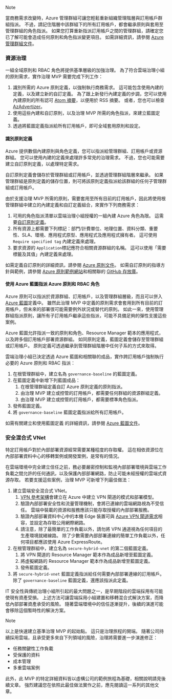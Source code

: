 <!-- TEMPLATE FILE - DO NOT ADD METADATA -->
<!-- markdownlint-disable MD002 MD041 -->
> [!NOTE]
> 當商務需求改變時，Azure 管理群組可讓您輕鬆重新組織管理階層與訂用帳戶群組指派。 不過，請記住階層中該群組下的所有訂用帳戶，都會繼承原則與套用至管理群組的角色指派。 如果您打算重新指派訂用帳戶之間的管理群組，請確定您已了解可能會造成任何原則和角色指派變更項目。 如需詳細資訊，請參閱 [Azure 管理群組文件](/azure/governance/management-groups)。

### <a name="governance-of-resources"></a>資源治理

一組全域原則和 RBAC 角色將提供基準層級的加強治理。 為了符合雲端治理小組的原則需求，實作治理 MVP 需要完成下列工作：

1. 識別所需的 Azure 原則定義，以強制執行商務需求。 這可能包含使用內建的定義，以及建立新的自訂定義。 為了跟上新發行內建定義的步調，您可以使用內建原則的所有認可 [Atom 摘要](https://github.com/Azure/azure-policy/commits/master/built-in-policies.atom)，以便用於 RSS 摘要。 或者，您也可以檢查 [AzAdvertizer](https://www.azadvertizer.net/)。 
2. 使用這些內建和自訂原則，以及治理 MVP 所需的角色指派，來建立藍圖定義。
3. 透過將藍圖定義指派給所有訂用帳戶，即可全域套用原則和設定。

#### <a name="identify-policy-definitions"></a>識別原則定義

Azure 提供數個內建原則與角色定義，您可以指派給管理群組、訂用帳戶或資源群組。 您可以使用內建的定義來處理許多常見的治理需求。 不過，您也可能需要建立自訂原則定義，以處理特定需求。

自訂原則定義會儲存於管理群組或訂用帳戶，並透過管理群組階層來繼承。 如果管理群組是原則定義的儲存位置，則可將該原則定義指派給該群組的任何子管理群組或訂用帳戶。

由於支援治理 MVP 所需的原則，需要套用至所有目前的訂用帳戶，因此將使用根管理群組中建立的內建定義和自訂定義組合，來實作下列商務需求：

1. 可用的角色指派清單以雲端治理小組授權的一組內建 Azure 角色為限。 這需要[自訂原則定義](https://github.com/azure/azure-policy/tree/master/samples/Authorization/allowed-role-definitions)。
2. 所有資源上都需要下列標記：部門/計費單位、地理位置、資料分類、重要性、SLA、環境、應用程式原型、應用程式及應用程式擁有者。 這可使用 `Require specified tag` 內建定義來處理。
3. 要求資源的 `Application`標記應符合相關資源群組的名稱。 這可以使用「需要標籤及其值」內建定義來處理。

如需定義自訂原則的詳細資訊，請參閱 [Azure 原則文件](/azure/governance/policy/tutorials/create-custom-policy-definition)。 如需自訂原則的指導方針與範例，請參閱 [Azure 原則範例網站](/azure/governance/policy/samples)和相關聯的 [GitHub 存放庫](https://github.com/azure/azure-policy)。

#### <a name="assign-azure-policy-and-rbac-roles-using-azure-blueprints"></a>使用 Azure 藍圖指派 Azure 原則和 RBAC 角色

Azure 原則可以指派於資源群組、訂用帳戶，以及管理群組層級，而且可以併入 [Azure 藍圖](/azure/governance/blueprints/overview)定義中。 雖然此治理 MVP 中定義的原則需求會套用到所有目前的訂用帳戶，但未來的部署很可能需要例外狀況或替代的原則。 如此一來，使用管理群組指派原則，讓所有子訂用帳戶繼承這些指派，可能不具備足夠的彈性支援這些案例。

Azure 藍圖允許指派一致的原則和角色、Resource Manager 範本的應用程式，以及跨多個訂用帳戶部署資源群組。 如同原則定義，藍圖定義會儲存至管理群組或訂用帳戶。 原則定義可透過繼承到管理群組階層中任何子系的方式來取得。

雲端治理小組已決定透過 Azure 藍圖和相關聯的成品，實作跨訂用帳戶強制執行必要的 Azure 原則和 RBAC 指派：

1. 在根管理群組中，建立名為 `governance-baseline` 的藍圖定義。
2. 在藍圖定義中新增下列藍圖成品：
    1. 在根管理群組定義自訂 Azure 原則定義的原則指派。
    2. 由治理 MVP 建立或控管的訂用帳戶，都需要任何群組的資源群組定義。
    3. 由治理 MVP 建立或控管的訂用帳戶，都需要標準角色指派。
3. 發佈藍圖定義。
4. 將 `governance-baseline` 藍圖定義指派給所有訂用帳戶。

如需有關建立和使用藍圖定義 的詳細資訊，請參閱 [Azure 藍圖文件](/azure/governance/blueprints/overview)。

### <a name="secure-hybrid-vnet"></a>安全混合式 VNet

特定訂用帳戶對於內部部署資源經常需要某種程度的存取權。 這在相依資源位在內部部署資料中心的移轉案例或開發案例，是常有的情況。

在雲端環境中完全建立信任之前，務必要嚴密控制和監視內部部署環境與雲端工作負載之間允許的任何通訊，以及保護內部部署網路，防止可能未經授權的雲端式資源存取。 若要支援這些案例，治理 MVP 可新增下列最佳做法：

1. 建立雲端安全混合式 VNet。
    1. [VPN 參考架構](/azure/architecture/reference-architectures/hybrid-networking/vpn)會建立在 Azure 中建立 VPN 閘道的模式和部署模型。
    2. 驗證內部部署安全性和流量管理機制，會將已連線的雲端網路視為不受信任。 雲端中裝載的資源和服務應該只能存取授權的內部部署服務。
    3. 驗證內部部署資料中心中的本機 Edge 裝置可與 [Azure VPN 閘道需求](/azure/vpn-gateway/vpn-gateway-about-vpn-devices)相容，並設定為存取公用網際網路。
    4. 請注意，除了最簡單的工作負載以外，請勿將 VPN 通道視為任何項目的生產環境就緒線路。 除了少數需要內部部署連線的簡單工作負載以外，任何項目都應該使用 Azure ExpressRoute。
1. 在根管理群組中，建立名為 `secure-hybrid-vnet` 的第二個藍圖定義。
    1. 將 VPN 閘道的 Resource Manager 範本作為成品新增至藍圖定義。
    2. 將虛擬網路的 Resource Manager 範本作為成品新增至藍圖定義。
    3. 發佈藍圖定義。
1. 將 `secure-hybrid-vnet` 藍圖定義指派給任何需要內部部署連線的訂用帳戶。 除了 `governance-baseline` 藍圖定義，還應該指派此定義。

IT 安全性與傳統治理小組所引起的最大問題之一，是早期階段的雲端採用有可能使現有資產受損。 上述方法可讓雲端採用小組建置和移轉混合式解決方案，而降低內部部署資產承受的風險。 隨著雲端環境中的信任逐漸提升，後續的演進可能會移除這個暫時性的解決方案。

> [!NOTE]
> 以上是快速建立基準治理 MVP 的起始點。 這只是治理旅程的開端。 隨著公司持續採用雲端，且承受更多來自下列領域的風險，治理將需要進一步演進修正：
>
> - 任務關鍵性工作負載
> - 受保護的資料
> - 成本管理
> - 多重雲端案例
>
> 此外，此 MVP 的特定詳細資料皆以虛構公司的範例旅程為基礎，相關說明請見後續文章。 強烈建議您在依照此最佳做法實作之前，應先閱讀這一系列的其他文章。
